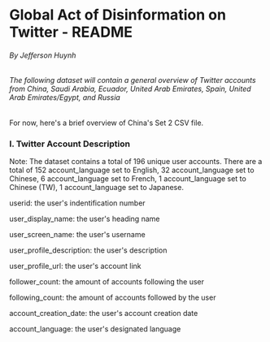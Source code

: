 #  Global Act of Disinformation on Twitter - README
###### By Jefferson Huynh

###### The following dataset will contain a general overview of Twitter accounts from China, Saudi Arabia, Ecuador, United Arab Emirates, Spain, United Arab Emirates/Egypt, and Russia

For now, here's a brief overview of China's Set 2 CSV file.


### I. Twitter Account  Description

Note: The dataset contains a total of 196 unique user accounts. There are a total of 152 account_language set to English, 32 account_language set to Chinese, 6 account_language set to French, 1 account_language set to Chinese (TW), 1 account_language set to Japanese.



userid: the user's indentification number

user_display_name: the user's heading name

user_screen_name: the user's username

user_profile_description: the user's description

user_profile_url: the user's account link

follower_count: the amount of accounts following the user

following_count: the amount of accounts followed by the user

account_creation_date: the user's account creation date

account_language: the user's designated language
